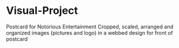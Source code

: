 # Visual-Project
Postcard for Notorious Entertainment
Cropped, scaled, arranged and organized images (pictures and logo) in a webbed design for front of postcard
